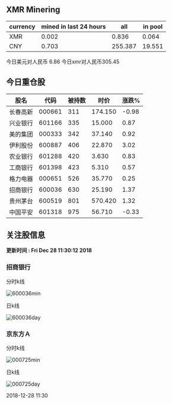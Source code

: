 ## XMR Minering

|currency|mined in last 24 hours|all|in pool|
|---|---|---|---|
|XMR|0.002|0.836|0.064|
|CNY|0.703|255.387|19.551|

今日美元对人民币 6.86	今日xmr对人民币305.45


## 今日重仓股 

|股名|代码|被持数|时价|涨跌%|
|---|---|---|---|---|
|长春高新|000661|311|174.150|-0.98|
|兴业银行|601166|335|15.000|0.87|
|美的集团|000333|342|37.140|0.92|
|伊利股份|600887|406|22.870|3.02|
|农业银行|601288|420|3.630|0.83|
|工商银行|601398|423|5.310|0.57|
|格力电器|000651|526|35.770|0.25|
|招商银行|600036|630|25.190|1.37|
|贵州茅台|600519|801|570.420|1.32|
|中国平安|601318|975|56.710|-0.33|

## 关注股信息
**更新时间 : Fri Dec 28 11:30:12 2018**
### 招商银行 
分时k线

![600036min](http://image.sinajs.cn/newchart/min/n/sh600036.gif)

日k线

![600036day](http://image.sinajs.cn/newchart/daily/n/sh600036.gif)

### 京东方Ａ 
分时k线

![000725min](http://image.sinajs.cn/newchart/min/n/sz000725.gif)

日k线

![000725day](http://image.sinajs.cn/newchart/daily/n/sz000725.gif)

2018-12-28 11:30